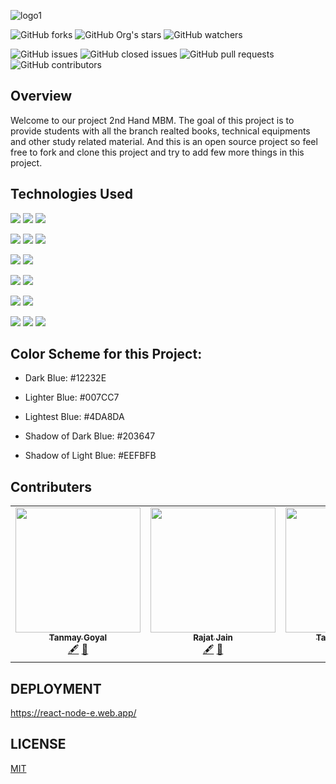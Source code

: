 ![logo1](https://user-images.githubusercontent.com/74481466/120747306-7191bf80-c51e-11eb-891d-5c644affcfc5.png)

 ![GitHub forks](https://img.shields.io/github/forks/Satwikan/2nd-hand-mbm?style=social)
 ![GitHub Org's stars](https://img.shields.io/github/stars/Satwikan/2nd-hand-mbm?style=social)
![GitHub watchers](https://img.shields.io/github/watchers/Satwikan/2nd-hand-mbm?style=social)

![GitHub issues](https://img.shields.io/github/issues/Satwikan/2nd-hand-MBM?color=green&style=for-the-badge)
![GitHub closed issues](https://img.shields.io/github/issues-closed/Satwikan/2nd-hand-MBM?color=red&style=for-the-badge)
![GitHub pull requests](https://img.shields.io/github/issues-pr/Satwikan/2nd-hand-MBM?color=orange&style=for-the-badge)
![GitHub contributors](https://img.shields.io/github/contributors/Satwikan/2nd-hand-mbm?color=blue&style=for-the-badge)

 ## Overview
 Welcome to our project 2nd Hand MBM. The goal of this project is to provide students with all the branch realted books, technical equipments and other study related material. And this is an open source project so feel free to fork and clone this project and try to add few more things in this project. 
       
 ## Technologies Used
 
 <img src="https://img.shields.io/badge/Frontend-FFA500?style=for-the-badge&logo=Front-end&logoColor=white"> <img src="https://img.shields.io/badge/CSS3-1572B6?style=for-the-badge&logo=css3&logoColor=white"> <img src="https://img.shields.io/badge/JavaScript-F7DF1E?style=for-the-badge&logo=javascript&logoColor=black">
 
 <img src="https://img.shields.io/badge/Frontend Framework-94F53B?style=for-the-badge&logo=Front-end-framework&logoColor=white"> <img src="https://img.shields.io/badge/Bootstrap-563D7C?style=for-the-badge&logo=bootstrap&logoColor=white"> <img src="https://img.shields.io/badge/React-20232A?style=for-the-badge&logo=react&logoColor=61DAFB">

 <img src="https://img.shields.io/badge/Backend-53A973?style=for-the-badge&logo=Back-end&logoColor=White"> <img src="https://img.shields.io/badge/Node.js-43853D?style=for-the-badge&logo=node-dot-js&logoColor=white">
  
 <img src="https://img.shields.io/badge/Backend Framework-3C7EDC?style=for-the-badge&logo=Back-end-Framework&logoColor=white">   <img src ="https://img.shields.io/badge/Express.js-000000?style=for-the-badge&logo=express&logoColor=white">
 
 <img src="https://img.shields.io/badge/Authentication & Authorization-E81629?style=for-the-badge&logo=Authentication-Authorization&logoColor=white">   <img src="https://img.shields.io/badge/firebase-ffca28?style=for-the-badge&logo=firebase&logoColor=black">
 
 <img src="https://img.shields.io/badge/Database-464B4D?style=for-the-badge&logo=Database&logoColor=white"> <img src ="https://img.shields.io/badge/MongoDB-4EA94B?style=for-the-badge&logo=mongodb&logoColor=white"> <img src ="https://img.shields.io/badge/Mongoose-53adcb?style=for-the-badge&logo=mongoose&logoColor=white">


 
## Color Scheme for this Project:
- Dark Blue: #12232E

- Lighter Blue: #007CC7

- Lightest Blue: #4DA8DA

- Shadow of Dark Blue: #203647

- Shadow of Light Blue: #EEFBFB

## Contributers 
<table>
  <tr>
    <td align="center"><a href="https://github.com/tanmay12-sud0"><img src="https://avatars.githubusercontent.com/u/74183172?v=4" width="200px;" alt=""/><br /><sub><b>Tanmay Goyal</b></sub></a><br /><a href="#https://github.com/tanmay12-sud0" title="Content">🖋</a> <a href="https://github.com/Satwikan/2nd-hand-mbm/commits/main" title="Documentation">📖</a></td>
   <td align="center"><a href="https://github.com/Rajat-Jain29"><img src="https://avatars.githubusercontent.com/u/74781798?v=4" width="200px;" alt=""/><br /><sub><b>Rajat Jain</b></sub></a><br /><a href="https://github.com/Rajat-Jain29" title="Content">🖋</a> <a href="https://github.com/Satwikan/2nd-hand-mbm/commits/main" title="Documentation">📖</a></td>
    <td align="center"><a href="https://github.com/RYzen-009"><img src="https://avatars.githubusercontent.com/u/74481466?s=400&u=3ce07bd992f782c43c2474dd99e284f1671f43fe&v=4" width="200px;" alt=""/><br /><sub><b>Tanmay Mathur</b></sub></a><br /><a href="https://github.com/RYzen-009" title="Content">🖋</a> <a href="https://github.com/Satwikan/2nd-hand-mbm/commits/main" title="Documentation">📖</a></td>
    <td align="center"><a href="https://github.com/Satwikan"><img src="https://avatars.githubusercontent.com/u/69719072?v=4" width="200px;" alt=""/><br /><sub><b>Satwik Anmol</b></sub></a><br /><a href="https://github.com/Satwikan" title="Content">🖋</a> <a href="https://github.com/Satwikan/2nd-hand-mbm/commits/main" title="Documentation">📖</a></td>
 </tr>
</table> 


## DEPLOYMENT
https://react-node-e.web.app/

## LICENSE
[MIT](https://github.com/Satwikan/2nd-hand-mbm/blob/main/LICENSE)

